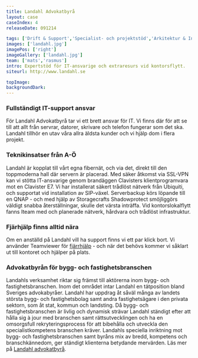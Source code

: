 ```yaml
---
title: Landahl Advokatbyrå
layout: case
caseIndex: 4
releaseDate: 091214

tags: ['Drift & Support','Specialist- och projektstöd','Arkitektur & Infrastruktur','Hyr en IT-avdelning']
images: ['landahl.jpg']
imagePos: ['right']
imageGallery: ['landahl.jpg']
team: ['mats','rasmus']
intro: Expertstöd för IT-ansvarige och extraresurs vid kontorsflytt.
siteurl: http://www.landahl.se

topImage:
backgroundDark:
---
```


### Fullständigt IT-support ansvar
För Landahl Advokatbyrå tar vi ett brett ansvar för IT. Vi finns där för att se till att allt från servrar, datorer, skrivare och telefon fungerar som det ska. Landahl tillhör en utav våra allra äldsta kunder och vi hjälp dom i flera projekt.

### Teknikinsatser från A-Ö
Landahl är kopplat till vårt egna fibernät, och via det, direkt till den toppmoderna hall där servern är placerad. Med säker åtkomst via SSL-VPN kan vi stötta IT-ansvarige genom brandäggen Clavisters klientprogramvara mot en Clavister E7.
Vi har installerat säkert trådlöst nätverk från Ubiquiti, och supportat vid installation av SIP-växel. Serverbackup körs löpande till en QNAP - och med hjälp av Storagecrafts Shadowprotect smöjliggörs väldigt snabba återställningar, skulle det värsta inträffa. Vid kontorslokalflytt fanns Iteam med och planerade nätverk, hårdvara och trådlöst infrastruktur.

### Fjärhjälp finns alltid nära
Om en anställd på Landahl vill ha support finns vi ett par klick bort. Vi använder Teamviewer för [fjärrhjälp](/fjarrhjalp) - och när det behövs kommer vi såklart ut till kontoret och hjälper på plats.

### Advokatbyrån för bygg- och fastighetsbranschen
Landahls verksamhet riktar sig främst till aktörerna inom bygg- och fastighetsbranschen. Inom det området intar Landahl en tätposition bland Sveriges advokabyråer. Landahl har uppdrag åt såväl många av landets största bygg- och fastighetsbolag samt andra fastighetsägare i den privata sektorn, som åt stat, kommun och landsting.  Då bygg- och fastighetsbranschen är livlig och dynamisk strävar Landahl ständigt efter att hålla sig à jour med branschen samt rättsutvecklingen och ha en omsorgsfull rekryteringsprocess för att bibehålla och utveckla den specialistkompetens branschen kräver. Landahls speciella inriktning mot bygg- och fastighetsbranschen samt byråns mix av bredd, kompetens och branschkännedom, ger ständigt klienterna betydande mervärden. Läs mer på <a href="http://www.landahl.se" target="_blank">Landahl advokatbyrå</a>.